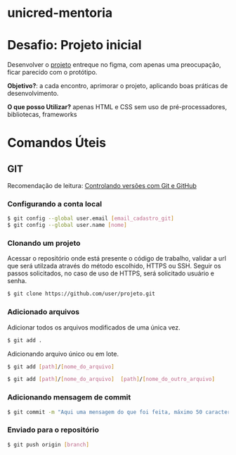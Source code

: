 
# unicred-mentoria

# Desafio: Projeto inicial
Desenvolver o [projeto](https://github.com/anderson-scherer/unicred-mentoria) entreque no figma, com apenas uma preocupação, ficar parecido com o protótipo.

**Objetivo?**: a cada encontro, aprimorar o projeto, aplicando boas práticas de desenvolvimento.

**O que posso Utilizar?** apenas HTML e CSS sem uso de pré-processadores, bibliotecas, frameworks

# Comandos Úteis
## GIT
Recomendação de leitura: [Controlando versões com Git e GitHub](https://www.casadocodigo.com.br/pages/sumario-git-github)
### Configurando a conta local
```bash
$ git config --global user.email [email_cadastro_git]
$ git config --global user.name [nome]
```
### Clonando um projeto
Acessar o repositório onde está presente o código de trabalho, validar a url que será utilzada através do método escolhido, HTTPS ou SSH.
Seguir os passos solicitados, no caso de uso de HTTPS, será solicitado usuário e senha.
```bash
$ git clone https://github.com/user/projeto.git
```
### Adicionado arquivos
Adicionar todos os arquivos modificados de uma única vez.
```bash
$ git add .
```
Adicionando arquivo único ou em lote.
```bash
$ git add [path]/[nome_do_arquivo]
```
```bash
$ git add [path]/[nome_do_arquivo]  [path]/[nome_do_outro_arquivo]
```
### Adicionando mensagem de commit
```bash
$ git commit -m "Aqui uma mensagem do que foi feita, máximo 50 caracteres"
```
### Enviado para o repositório
```bash
$ git push origin [branch]
```
